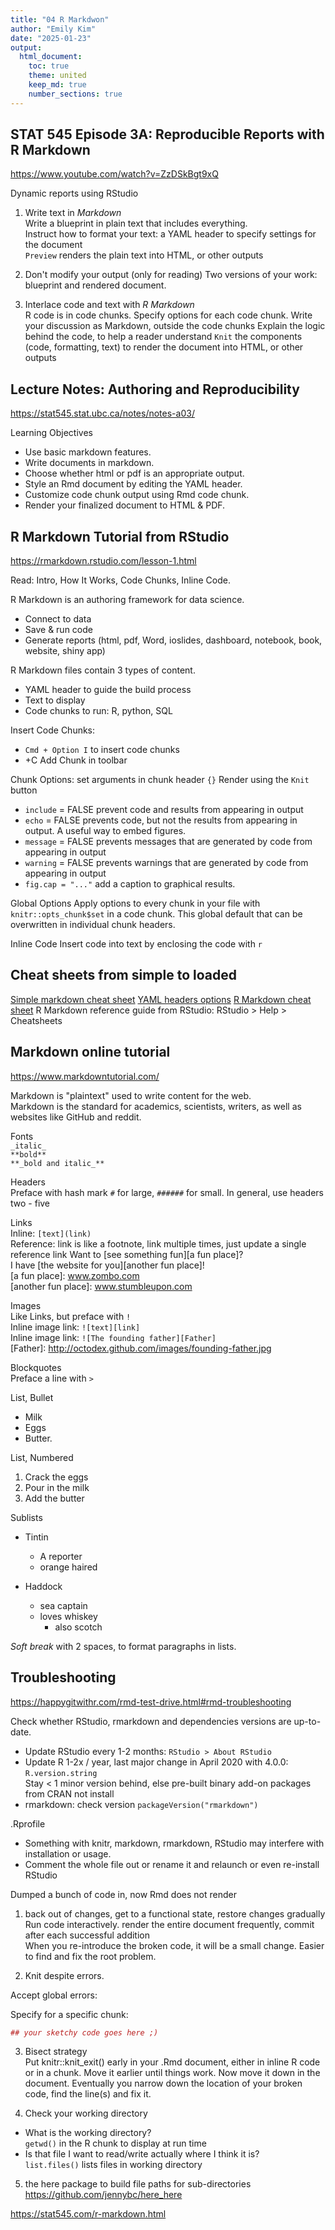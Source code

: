 ```yaml
---
title: "04 R Markdwon"
author: "Emily Kim"
date: "2025-01-23"
output: 
  html_document: 
    toc: true
    theme: united
    keep_md: true
    number_sections: true
---
```




## STAT 545 Episode 3A: Reproducible Reports with R Markdown
https://www.youtube.com/watch?v=ZzDSkBgt9xQ

Dynamic reports using RStudio  

1) Write text in _Markdown_  
Write a blueprint in plain text that includes everything.   
Instruct how to format your text: a YAML header to specify settings for the document  
`Preview` renders the plain text into HTML, or other outputs   

2) Don't modify your output (only for reading)
Two versions of your work:  blueprint and rendered document. 

3) Interlace code and text with _R Markdown_  
R code is in code chunks. Specify options for each code chunk. 
Write your discussion as Markdown, outside the code chunks
Explain the logic behind the code, to help a reader understand
`Knit` the components (code, formatting, text) to render the document into HTML, or other outputs

## Lecture Notes: Authoring and Reproducibility
https://stat545.stat.ubc.ca/notes/notes-a03/  

Learning Objectives  

* Use basic markdown features. 
* Write documents in markdown.  
* Choose whether html or pdf is an appropriate output.  
* Style an Rmd document by editing the YAML header.  
* Customize code chunk output using Rmd code chunk.  
* Render your finalized document to HTML & PDF.  

## R Markdown Tutorial from RStudio
https://rmarkdown.rstudio.com/lesson-1.html  

Read: Intro, How It Works, Code Chunks, Inline Code. 

R Markdown is an authoring framework for data science. 

* Connect to data  
* Save & run code   
* Generate reports (html, pdf, Word, ioslides, dashboard, notebook, book, website, shiny app)   

R Markdown files contain 3 types of content. 

* YAML header to guide the build process  
* Text to display  
* Code chunks to run: R, python, SQL     

Insert Code Chunks:  

* `Cmd + Option I` to insert code chunks
* +C Add Chunk in toolbar 

Chunk Options: set arguments in chunk header `{}`
Render using the `Knit` button  

* `include` = FALSE prevent code and results from appearing in output  
* `echo` = FALSE prevents code, but not the results from appearing in output. A useful way to embed figures.
* `message` = FALSE prevents messages that are generated by code from appearing in output  
* `warning` = FALSE prevents warnings that are generated by code from appearing in output  
* `fig.cap = "..."` add a caption to graphical results.  

Global Options
Apply options to every chunk in your file with `knitr::opts_chunk$set` in a code chunk. 
This global default that can be overwritten in individual chunk headers.  

Inline Code
Insert code into text by enclosing the code with `r `  

## Cheat sheets from simple to loaded  
[Simple markdown cheat sheet](https://enterprise.github.com/downloads/en/markdown-cheatsheet.pdf)
[YAML headers options](https://bookdown.org/yihui/rmarkdown/html-document.html)
[R Markdown cheat sheet](https://github.com/rstudio/cheatsheets/blob/main/rmarkdown-2.0.pdf)
R Markdown reference guide from RStudio:  RStudio > Help > Cheatsheets  

## Markdown online tutorial
https://www.markdowntutorial.com/

Markdown is "plaintext" used to write content for the web.   
Markdown is the standard for academics, scientists, writers, as well as websites like GitHub and reddit.   

Fonts  
`_italic_`  
`**bold**`  
`**_bold and italic_**`  

Headers  
Preface with hash mark `#` for large, `######` for small. 
In general, use headers two - five  

Links  
Inline: `[text](link)`  
Reference: link is like a footnote, link multiple times, just update a single reference link 
Want to [see something fun][a fun place]?  
I have [the website for you][another fun place]!  
[a fun place]: www.zombo.com  
[another fun place]: www.stumbleupon.com  

Images  
Like Links, but preface with `!`  
Inline image link: `![text][link]`   
Inline image link: `![The founding father][Father]`  
[Father]: http://octodex.github.com/images/founding-father.jpg

Blockquotes  
Preface a line with `>`

List, Bullet 

* Milk  
* Eggs  
* Butter.  

List, Numbered
1. Crack the eggs  
2. Pour in the milk 
3. Add the butter

Sublists  

* Tintin  
  * A reporter  
  * orange haired   

* Haddock   
  * sea captain  
  * loves whiskey   
    * also scotch
  
_Soft break_ with 2 spaces, to format paragraphs in lists. 


## Troubleshooting  
https://happygitwithr.com/rmd-test-drive.html#rmd-troubleshooting

Check whether RStudio, rmarkdown and dependencies versions are up-to-date.  
* Update RStudio every 1-2 months:  `RStudio > About RStudio`      
* Update R 1-2x / year, last major change in April 2020 with 4.0.0:  `R.version.string`  
Stay < 1 minor version behind, else pre-built binary add-on packages from CRAN not install   
* rmarkdown:  check version `packageVersion("rmarkdown")` 

.Rprofile 

* Something with knitr, markdown, rmarkdown, RStudio may interfere with installation or usage.
* Comment the whole file out or rename it and relaunch or even re-install RStudio

Dumped a bunch of code in, now Rmd does not render  

1) back out of changes, get to a functional state, restore changes gradually  
Run code interactively. render the entire document frequently, commit after each successful addition  
When you re-introduce the broken code, it will be a small change. Easier to find and fix the root problem.  

2) Knit despite errors. 

Accept global errors:

Specify for a specific chunk:

``` r
## your sketchy code goes here ;)
```
3) Bisect strategy  
Put knitr::knit_exit() early in your .Rmd document, either in inline R code or in a chunk. Move it earlier until things work. Now move it down in the document. Eventually you narrow down the location of your broken code, find the line(s) and fix it.

4) Check your working directory  

* What is the working directory?  
`getwd()` in the R chunk to display at run time  
* Is that file I want to read/write actually where I think it is?  
`list.files()` lists files in working directory

5) the here package to build file paths for sub-directories  
https://github.com/jennybc/here_here


https://stat545.com/r-markdown.html  


